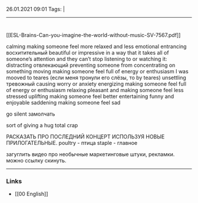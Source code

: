 26.01.2021  09:01
Tags:  |
____

# 
[[ESL-Brains-Can-you-imagine-the-world-without-music-SV-7567.pdf]]

calming making someone feel more relaxed and less emotional
entrancing восхитительный  beautiful or impressive in a way that it takes all of someone’s attention and they can’t stop listening to or watching it:
distracting отвлекающий preventing someone from concentrating on something
moving making someone feel full of energy or enthusiasm 
I was mooved to teares (если меня тронули его слёзы, то by teares)
unsettling тревожный causing worry or anxiety
energizing making someone feel full of energy or enthusiasm
relaxing pleasant and making someone feel less stressed
uplifting   making someone feel better
entertaining funny and enjoyable
saddening making someone feel sad

go silent замолчать 


sort of giving a hug 
total crap


РАСКАЗАТЬ ПРО ПОСЛЕДНИЙ КОНЦЕРТ ИСПОЛЬЗУЯ НОВЫЕ ПРИЛОГАТЕЛЬНЫЕ.
poultry - птица
staple - главное 








загуглить видео про необычные маркетинговые штуки, рекламки.
можно ссылку скинуть.


____ 
### Links
- [[00 English]]